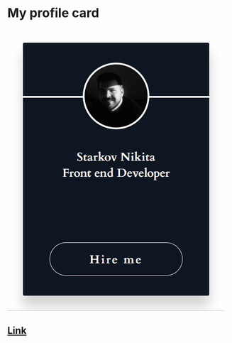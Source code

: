# My profile card

![Profile](./img/how_it_works.gif "Profile")

## [Link](https://lucasudar.github.io/)
